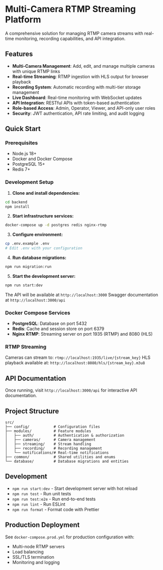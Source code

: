 # Multi-Camera RTMP Streaming Platform

A comprehensive solution for managing RTMP camera streams with real-time monitoring, recording capabilities, and API integration.

## Features

- **Multi-Camera Management**: Add, edit, and manage multiple cameras with unique RTMP links
- **Real-time Streaming**: RTMP ingestion with HLS output for browser playback
- **Recording System**: Automatic recording with multi-tier storage management
- **Live Dashboard**: Real-time monitoring with WebSocket updates
- **API Integration**: RESTful APIs with token-based authentication
- **Role-based Access**: Admin, Operator, Viewer, and API-only user roles
- **Security**: JWT authentication, API rate limiting, and audit logging

## Quick Start

### Prerequisites

- Node.js 18+ 
- Docker and Docker Compose
- PostgreSQL 15+
- Redis 7+

### Development Setup

1. **Clone and install dependencies:**
```bash
cd backend
npm install
```

2. **Start infrastructure services:**
```bash
docker-compose up -d postgres redis nginx-rtmp
```

3. **Configure environment:**
```bash
cp .env.example .env
# Edit .env with your configuration
```

4. **Run database migrations:**
```bash
npm run migration:run
```

5. **Start the development server:**
```bash
npm run start:dev
```

The API will be available at `http://localhost:3000`
Swagger documentation at `http://localhost:3000/api`

### Docker Compose Services

- **PostgreSQL**: Database on port 5432
- **Redis**: Cache and session store on port 6379  
- **Nginx RTMP**: Streaming server on port 1935 (RTMP) and 8080 (HLS)

### RTMP Streaming

Cameras can stream to: `rtmp://localhost:1935/live/{stream_key}`
HLS playback available at: `http://localhost:8080/hls/{stream_key}.m3u8`

## API Documentation

Once running, visit `http://localhost:3000/api` for interactive API documentation.

## Project Structure

```
src/
├── config/           # Configuration files
├── modules/          # Feature modules
│   ├── auth/         # Authentication & authorization
│   ├── cameras/      # Camera management
│   ├── streaming/    # Stream handling
│   ├── recording/    # Recording management
│   └── notifications/# Real-time notifications
├── common/           # Shared utilities and enums
└── database/         # Database migrations and entities
```

## Development

- `npm run start:dev` - Start development server with hot reload
- `npm run test` - Run unit tests
- `npm run test:e2e` - Run end-to-end tests
- `npm run lint` - Run ESLint
- `npm run format` - Format code with Prettier

## Production Deployment

See `docker-compose.prod.yml` for production configuration with:
- Multi-node RTMP servers
- Load balancing
- SSL/TLS termination
- Monitoring and logging
